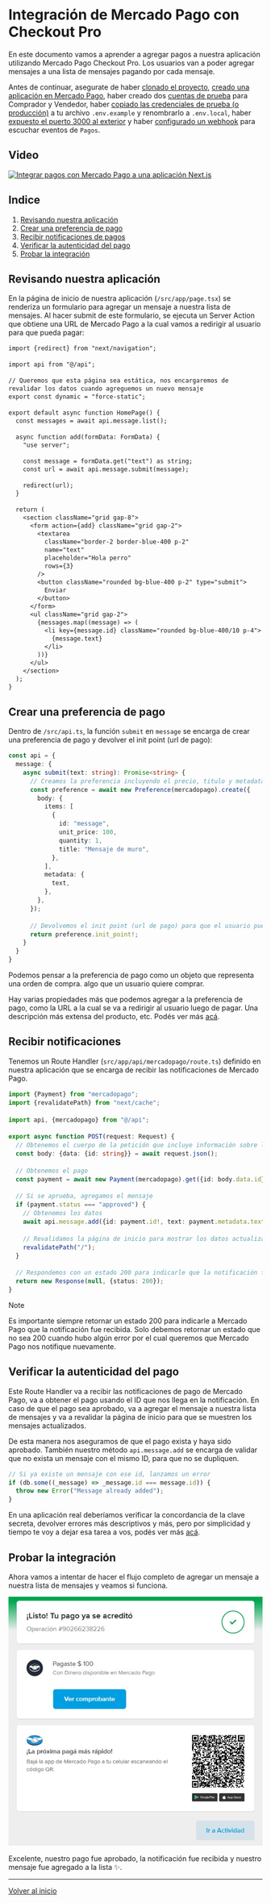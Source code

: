 # Integración de Mercado Pago con Checkout Pro

En este documento vamos a aprender a agregar pagos a nuestra aplicación utilizando Mercado Pago Checkout Pro. Los usuarios van a poder agregar mensajes a una lista de mensajes pagando por cada mensaje.

Antes de continuar, asegurate de haber [clonado el proyecto](../../configuracion/clonar-aplicacion/README.md), [creado una aplicación en Mercado Pago](../../configuracion/crear-aplicacion/README.md), haber creado dos [cuentas de prueba](../../configuracion/cuentas-de-prueba/README.md) para Comprador y Vendedor, haber [copiado las credenciales de prueba (o producción)](../../configuracion/credenciales/README.md) a tu archivo `.env.example` y renombrarlo a `.env.local`, haber [expuesto el puerto 3000 al exterior](../../configuracion/exponer-puerto/README.md) y haber [configurado un webhook](../../configuracion/webhook/README.md) para escuchar eventos de `Pagos`.

## Video

[![Integrar pagos con Mercado Pago a una aplicación Next.js](https://img.youtube.com/vi/BUHUW7tAr_Y/maxresdefault.jpg)](https://www.youtube.com/watch?v=BUHUW7tAr_Y)

## Indice

1. [Revisando nuestra aplicación](#revisando-nuestra-aplicación)
2. [Crear una preferencia de pago](#crear-una-preferencia-de-pago)
3. [Recibir notificaciones de pagos](#recibir-notificaciones-de-pagos)
4. [Verificar la autenticidad del pago](#verificar-la-autenticidad-del-pago)
5. [Probar la integración](#probar-la-integración)

## Revisando nuestra aplicación

En la página de inicio de nuestra aplicación (`/src/app/page.tsx`) se renderiza un formulario para agregar un mensaje a nuestra lista de mensajes. Al hacer submit de este formulario, se ejecuta un Server Action que obtiene una URL de Mercado Pago a la cual vamos a redirigir al usuario para que pueda pagar:

```tsx
import {redirect} from "next/navigation";

import api from "@/api";

// Queremos que esta página sea estática, nos encargaremos de revalidar los datos cuando agreguemos un nuevo mensaje
export const dynamic = "force-static";

export default async function HomePage() {
  const messages = await api.message.list();

  async function add(formData: FormData) {
    "use server";

    const message = formData.get("text") as string;
    const url = await api.message.submit(message);

    redirect(url);
  }

  return (
    <section className="grid gap-8">
      <form action={add} className="grid gap-2">
        <textarea
          className="border-2 border-blue-400 p-2"
          name="text"
          placeholder="Hola perro"
          rows={3}
        />
        <button className="rounded bg-blue-400 p-2" type="submit">
          Enviar
        </button>
      </form>
      <ul className="grid gap-2">
        {messages.map((message) => (
          <li key={message.id} className="rounded bg-blue-400/10 p-4">
            {message.text}
          </li>
        ))}
      </ul>
    </section>
  );
}
```

## Crear una preferencia de pago

Dentro de `/src/api.ts`, la función `submit` en `message` se encarga de crear una preferencia de pago y devolver el init point (url de pago):

```ts
const api = {
  message: {
    async submit(text: string): Promise<string> {
      // Creamos la preferencia incluyendo el precio, titulo y metadata. La información de `items` es standard de Mercado Pago. La información que nosotros necesitamos para nuestra DB debería vivir en `metadata`.
      const preference = await new Preference(mercadopago).create({
        body: {
          items: [
            {
              id: "message",
              unit_price: 100,
              quantity: 1,
              title: "Mensaje de muro",
            },
          ],
          metadata: {
            text,
          },
        },
      });

      // Devolvemos el init point (url de pago) para que el usuario pueda pagar
      return preference.init_point!;
    }
  }
}
```

Podemos pensar a la preferencia de pago como un objeto que representa una orden de compra. algo que un usuario quiere comprar.

Hay varias propiedades más que podemos agregar a la preferencia de pago, como la URL a la cual se va a redirigir al usuario luego de pagar. Una descripción más extensa del producto, etc. Podés ver más [acá](https://www.mercadopago.com.ar/developers/es/reference/preferences/_checkout_preferences/post).

## Recibir notificaciones

Tenemos un Route Handler (`src/app/api/mercadopago/route.ts`) definido en nuestra aplicación que se encarga de recibir las notificaciones de Mercado Pago.

```ts
import {Payment} from "mercadopago";
import {revalidatePath} from "next/cache";

import api, {mercadopago} from "@/api";

export async function POST(request: Request) {
  // Obtenemos el cuerpo de la petición que incluye información sobre la notificación
  const body: {data: {id: string}} = await request.json();

  // Obtenemos el pago
  const payment = await new Payment(mercadopago).get({id: body.data.id});

  // Si se aprueba, agregamos el mensaje
  if (payment.status === "approved") {
    // Obtenemos los datos
    await api.message.add({id: payment.id!, text: payment.metadata.text});

    // Revalidamos la página de inicio para mostrar los datos actualizados
    revalidatePath("/");
  }

  // Respondemos con un estado 200 para indicarle que la notificación fue recibida
  return new Response(null, {status: 200});
}
```

> [!NOTE]
> Es importante siempre retornar un estado 200 para indicarle a Mercado Pago que la notificación fue recibida. Solo debemos retornar un estado que no sea 200 cuando hubo algún error por el cual queremos que Mercado Pago nos notifique nuevamente.

## Verificar la autenticidad del pago

Este Route Handler va a recibir las notificaciones de pago de Mercado Pago, va a obtener el pago usando el ID que nos llega en la notificación. En caso de que el pago sea aprobado, va a agregar el mensaje a nuestra lista de mensajes y va a revalidar la página de inicio para que se muestren los mensajes actualizados.

De esta manera nos aseguramos de que el pago exista y haya sido aprobado. También nuestro método `api.message.add` se encarga de validar que no exista un mensaje con el mismo ID, para que no se dupliquen.

```ts
// Si ya existe un mensaje con ese id, lanzamos un error
if (db.some((_message) => _message.id === message.id)) {
  throw new Error("Message already added");
}
```

En una aplicación real deberíamos verificar la concordancia de la clave secreta, devolver errores más descriptivos y más, pero por simplicidad y tiempo te voy a dejar esa tarea a vos, podés ver más [acá](https://www.mercadopago.com.ar/developers/es/docs/your-integrations/notifications/webhooks#configuracinatravsdetusintegraciones).

## Probar la integración

Ahora vamos a intentar de hacer el flujo completo de agregar un mensaje a nuestra lista de mensajes y veamos si funciona.

![image](./screenshots/pago-aprobado.jpg)

Excelente, nuestro pago fue aprobado, la notificación fue recibida y nuestro mensaje fue agregado a la lista ✨.

---

[Volver al inicio](../../README.md)
